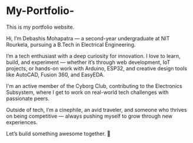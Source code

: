# My-Portfolio-
This is my portfolio website.

Hi, I’m Debashis Mohapatra — a second-year undergraduate at NIT Rourkela, pursuing a B.Tech in Electrical Engineering.

I’m a tech enthusiast with a deep curiosity for innovation. I love to learn, build, and experiment — whether it’s through web development, IoT projects, or hands-on work with Arduino, ESP32, and creative design tools like AutoCAD, Fusion 360, and EasyEDA.

I'm an active member of the Cyborg Club, contributing to the Electronics Subsystem, where I get to work on real-world tech challenges with passionate peers.

Outside of tech, I’m a cinephile, an avid traveler, and someone who thrives on being competitive — always pushing myself to grow through new experiences.

Let’s build something awesome together. 🚀
